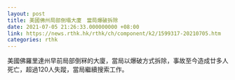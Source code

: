 ```yaml
---
layout: post
title: 美國佛州局部倒塌大廈　當局爆破拆除
date: 2021-07-05 21:26:33.000000000 +08:00
link: https://news.rthk.hk/rthk/ch/component/k2/1599317-20210705.htm
categories: rthk
---
```


美國佛羅里達州早前局部倒冧的大廈，當局以爆破方式拆除，事故至今造成廿多人死亡，超過120人失蹤，當局繼續搜索工作。
